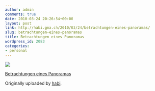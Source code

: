 ```yaml
---
author: admin
comments: true
date: 2010-03-24 20:26:54+00:00
layout: post
link: http://habi.gna.ch/2010/03/24/betrachtungen-eines-panoramas/
slug: betrachtungen-eines-panoramas
title: Betrachtungen eines Panoramas
wordpress_id: 2083
categories:
- personal
---
```



 [![](http://farm5.static.flickr.com/4042/4460890212_186ba28bf0_m.jpg)](http://www.flickr.com/photos/habi/4460890212/)
   

 
  [Betrachtungen eines Panoramas](http://www.flickr.com/photos/habi/4460890212/)
    

  Originally uploaded by [habi](http://www.flickr.com/people/habi/).
 




  

